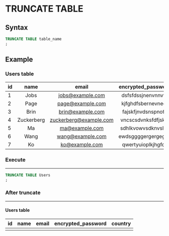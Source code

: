 # TRUNCATE TABLE

## Syntax

```sql
TRUNCATE TABLE table_name
;
```

## Example

### Users table

| id | name       | email                  | encrypted_password | country |
|:---|:----------:|:----------------------:|:------------------:|:-------:|
| 1  | Jobs       | jobs@example.com       | dsfsfdssjnenvnnvfq | USA     |
| 2  | Page       | page@example.com       | kjfghdfsbernevnedr | USA     |
| 3  | Brin       | brin@example.com       | fajskfjnvdsnspnofe | USA     |
| 4  | Zuckerberg | zuckerberg@example.com | vncscsdvnksfdfjskw | USA     |
| 5  | Ma         | ma@example.com         | sdhlkvowvsdknvslvn | China   |
| 6  | Wang       | wang@example.com       | ewdsggggergergegge | China   |
| 7  | Ko         | ko@example.com         | qwertyuioplkjhgfds | Japan   |

### Execute
---

```sql
TRUNCATE TABLE Users
;
```

### After truncate
---

#### Users table

| id | name       | email                  | encrypted_password | country |
|:---|:----------:|:----------------------:|:------------------:|:-------:|
|    |            |                        |                    |         |
